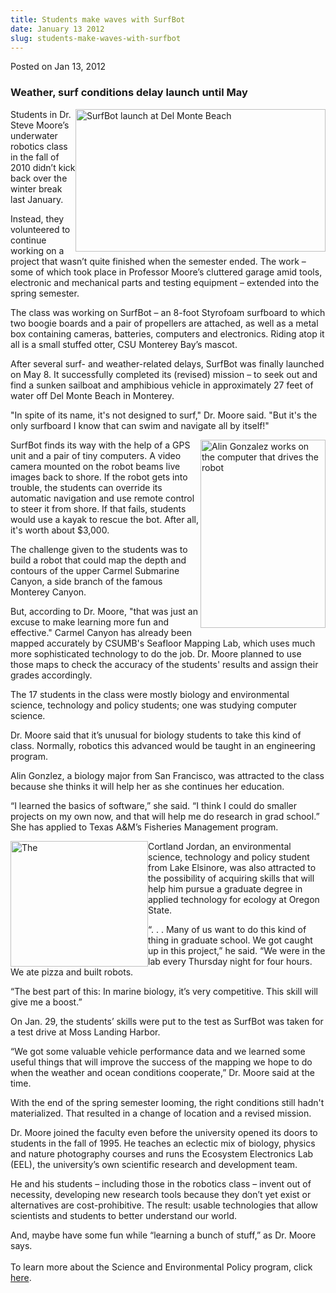 ```yaml
---
title: Students make waves with SurfBot
date: January 13 2012
slug: students-make-waves-with-surfbot
---
```


 



<span class="date">Posted on Jan 13, 2012    </span>
<h3>Weather, surf conditions delay launch until May</h3>
<p><img alt="SurfBot launch at Del Monte Beach" src="https://news.csumb.edu/sites/default/files/65/attachments/news/images/surfbot_launch_small.jpg" style="float:right; width:400px; height:228px">Students in Dr.
Steve Moore&#x2019;s underwater robotics class in the fall of 2010 didn&#x2019;t
kick back over the winter break last January.</img></p>
<p>Instead, they volunteered to continue working on a project that
wasn&#x2019;t quite finished when the semester ended. The work &#x2013; some of
which took place in Professor Moore&#x2019;s cluttered garage amid tools,
electronic and mechanical parts and testing equipment &#x2013; extended
into the spring semester.</p>
<p>The class was working on SurfBot &#x2013; an 8-foot Styrofoam surfboard
to which two boogie boards and a pair of propellers are attached,
as well as a metal box containing cameras, batteries, computers and
electronics. Riding atop it all is a small stuffed otter, CSU
Monterey Bay&#x2019;s mascot.</p>
<p>After several surf- and weather-related delays, SurfBot was
finally launched on May 8. It successfully completed its (revised)
mission &#x2013; to seek out and find a sunken sailboat and amphibious
vehicle in approximately 27 feet of water off Del Monte Beach in
Monterey.</p>
<p>&quot;In spite of its name, it&apos;s not designed to surf,&quot; Dr. Moore
said. &quot;But it&apos;s the only surfboard I know that can swim and
navigate all by itself!&quot;</p>
<p><img alt="Alin Gonzalez works on the computer that drives the robot" src="https://news.csumb.edu/sites/default/files/65/attachments/news/images/rov1sm.jpg" style="float:right; width:200px; height:301px">SurfBot finds its
way with the help of a GPS unit and a pair of tiny computers. A
video camera mounted on the robot beams live images back to shore.
If the robot gets into trouble, the students can override its
automatic navigation and use remote control to steer it from shore.
If that fails, students would use a kayak to rescue the bot. After
all, it&apos;s worth about $3,000.</img></p>
<p>The challenge given to the students was to build a robot that
could map the depth and contours of the upper Carmel Submarine
Canyon, a side branch of the famous Monterey Canyon.</p>
<p>But, according to Dr. Moore, &quot;that was just an excuse to make
learning more fun and effective.&quot; Carmel Canyon has already been
mapped accurately by CSUMB&apos;s Seafloor Mapping Lab, which uses much
more sophisticated technology to do the job. Dr. Moore planned to
use those maps to check the accuracy of the students&apos; results and
assign their grades accordingly.</p>
<p>The 17 students in the class were mostly biology and
environmental science, technology and policy students; one was
studying computer science.</p>
<p>Dr. Moore said that it&#x2019;s unusual for biology students to take
this kind of class. Normally, robotics this advanced would be
taught in an engineering program.</p>
<p>Alin Gonzlez, a biology major from San Francisco, was attracted
to the class because she thinks it will help her as she continues
her education.</p>
<p>&#x201C;I learned the basics of software,&#x201D; she said. &#x201C;I think I could
do smaller projects on my own now, and that will help me do
research in grad school.&#x201D; She has applied to Texas A&amp;M&#x2019;s
Fisheries Management program.</p>
<p><img alt="The " src="https://news.csumb.edu/sites/default/files/65/attachments/news/images/rov2sm.jpg" style="float:left; width:220px; height:201px">Cortland Jordan, an
environmental science, technology and policy student from Lake
Elsinore, was also attracted to the possibility of acquiring skills
that will help him pursue a graduate degree in applied technology
for ecology at Oregon State.</img></p>
<p>&#x201C;. . . Many of us want to do this kind of thing in graduate
school. We got caught up in this project,&#x201D; he said. &#x201C;We were in the
lab every Thursday night for four hours. We ate pizza and built
robots.</p>
<p>&#x201C;The best part of this: In marine biology, it&#x2019;s very
competitive. This skill will give me a boost.&#x201D;</p>
<p>On Jan. 29, the students&#x2019; skills were put to the test as SurfBot
was taken for a test drive at Moss Landing Harbor.</p>
<p>&#x201C;We got some valuable vehicle performance data and we learned
some useful things that will improve the success of the mapping we
hope to do when the weather and ocean conditions cooperate,&#x201D; Dr.
Moore said at the time.</p>
<p>With the end of the spring semester looming, the right
conditions still hadn&apos;t materialized. That resulted in a change of
location and a revised mission.</p>
<p>Dr. Moore joined the faculty even before the university opened
its doors to students in the fall of 1995. He teaches an eclectic
mix of biology, physics and nature photography courses and runs the
Ecosystem Electronics Lab (EEL), the university&#x2019;s own scientific
research and development team.</p>
<p>He and his students &#x2013; including those in the robotics class &#x2013;
invent out of necessity, developing new research tools because they
don&#x2019;t yet exist or alternatives are cost-prohibitive. The result:
usable technologies that allow scientists and students to better
understand our world.</p>
<p>And, maybe have some fun while &#x201C;learning a bunch of stuff,&#x201D; as
Dr. Moore says.<br>
<br>
To learn more about the Science and Environmental Policy program,
click <a href="https://sep.csumb.edu/sep/" rel="nofollow">here</a>.<br>
&#xA0;</br></br></br></p>





 
